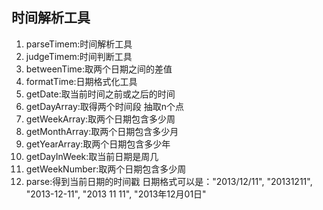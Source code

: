 ## 时间解析工具

1. parseTimem:时间解析工具
2. judgeTimem:时间判断工具
3. betweenTime:取两个日期之间的差值
4. formatTime:日期格式化工具
5. getDate:取当前时间之前或之后的时间
6. getDayArray:取得两个时间段 抽取n个点
7. getWeekArray:取两个日期包含多少周
8. getMonthArray:取两个日期包含多少月
9. getYearArray:取两个日期包含多少年
10. getDayInWeek:取当前日期是周几
11. getWeekNumber:取两个日期包含多少周
12. parse:得到当前日期的时间戳 日期格式可以是："2013/12/11", "20131211", "2013-12-11", "2013 11 11", "2013年12月01日"